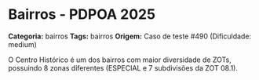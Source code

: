 # Bairros - PDPOA 2025

**Categoria:** bairros
**Tags:** bairros
**Origem:** Caso de teste #490 (Dificuldade: medium)

O Centro Histórico é um dos bairros com maior diversidade de ZOTs, possuindo 8 zonas diferentes (ESPECIAL e 7 subdivisões da ZOT 08.1).